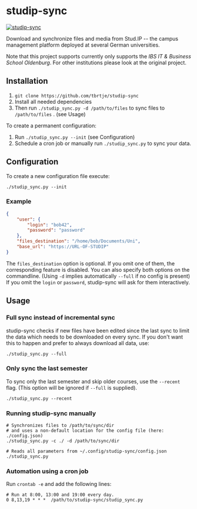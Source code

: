# studip-sync

[![studip-sync](https://snapcraft.io/studip-sync/badge.svg)](https://snapcraft.io/studip-sync)

Download and synchronize files and media from Stud.IP -- the campus management platform deployed at several German
universities.

Note that this project supports currently only supports the *IBS IT & Business School Oldenburg*. For other institutions
please look at the original project.
## Installation

1. `git clone https://github.com/tbrtje/studip-sync`
2. Install all needed dependencies
3. Then run `./studip_sync.py -d /path/to/files` to sync files to `/path/to/files` . (see Usage)

To create a permanent configuration:

1. Run `./studip_sync.py --init` (see Configuration)
2. Schedule a cron job or manually run `./studip_sync.py` to sync your data.

## Configuration

To create a new configuration file execute:

```shell
./studip_sync.py --init
```

### Example

```json
{
    "user": {
        "login": "bob42",
        "password": "password"
    },
    "files_destination": "/home/bob/Documents/Uni",
    "base_url": "https://URL-OF-STUDIP"
}

```

The `files_destination` option is optional. If you omit one of them, the corresponding feature is disabled. You can also specify both options on the commandline. (Using `-d` implies automatically `--full` if no config is present)
If you omit the `login` or `password`, studip-sync will ask for them interactively.

## Usage

### Full sync instead of incremental sync

studip-sync checks if new files have been edited since the last sync to limit the data which needs to be downloaded on every sync.
If you don't want this to happen and prefer to always download all data, use:
```shell
./studip_sync.py --full
```

### Only sync the last semester

To sync only the last semester and skip older courses, use the `--recent` flag. (This option will be ignored if `--full` is supplied).
```shell
./studip_sync.py --recent
```

### Running studip-sync manually
```shell
# Synchronizes files to /path/to/sync/dir
# and uses a non-default location for the config file (here: ./config.json)
./studip_sync.py -c ./ -d /path/to/sync/dir

# Reads all parameters from ~/.config/studip-sync/config.json
./studip_sync.py
```

### Automation using a cron job
Run `crontab -e` and add the following lines:
```
# Run at 8:00, 13:00 and 19:00 every day.
0 8,13,19 * * *  /path/to/studip-sync/studip_sync.py
```
